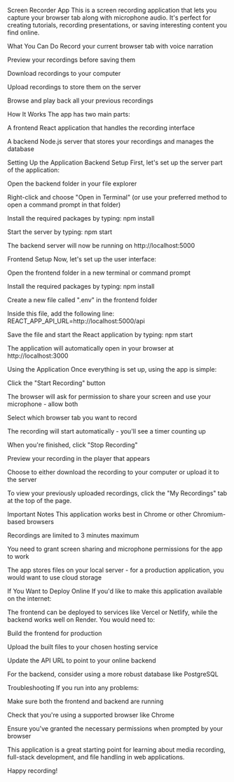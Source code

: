 Screen Recorder App
This is a screen recording application that lets you capture your browser tab along with microphone audio. It's perfect for creating tutorials, recording presentations, or saving interesting content you find online.

What You Can Do
Record your current browser tab with voice narration

Preview your recordings before saving them

Download recordings to your computer

Upload recordings to store them on the server

Browse and play back all your previous recordings

How It Works
The app has two main parts:

A frontend React application that handles the recording interface

A backend Node.js server that stores your recordings and manages the database

Setting Up the Application
Backend Setup
First, let's set up the server part of the application:

Open the backend folder in your file explorer

Right-click and choose "Open in Terminal" (or use your preferred method to open a command prompt in that folder)

Install the required packages by typing: npm install

Start the server by typing: npm start

The backend server will now be running on http://localhost:5000

Frontend Setup
Now, let's set up the user interface:

Open the frontend folder in a new terminal or command prompt

Install the required packages by typing: npm install

Create a new file called ".env" in the frontend folder

Inside this file, add the following line: REACT_APP_API_URL=http://localhost:5000/api

Save the file and start the React application by typing: npm start

The application will automatically open in your browser at http://localhost:3000

Using the Application
Once everything is set up, using the app is simple:

Click the "Start Recording" button

The browser will ask for permission to share your screen and use your microphone - allow both

Select which browser tab you want to record

The recording will start automatically - you'll see a timer counting up

When you're finished, click "Stop Recording"

Preview your recording in the player that appears

Choose to either download the recording to your computer or upload it to the server

To view your previously uploaded recordings, click the "My Recordings" tab at the top of the page.

Important Notes
This application works best in Chrome or other Chromium-based browsers

Recordings are limited to 3 minutes maximum

You need to grant screen sharing and microphone permissions for the app to work

The app stores files on your local server - for a production application, you would want to use cloud storage

If You Want to Deploy Online
If you'd like to make this application available on the internet:

The frontend can be deployed to services like Vercel or Netlify, while the backend works well on Render. You would need to:

Build the frontend for production

Upload the built files to your chosen hosting service

Update the API URL to point to your online backend

For the backend, consider using a more robust database like PostgreSQL

Troubleshooting
If you run into any problems:

Make sure both the frontend and backend are running

Check that you're using a supported browser like Chrome

Ensure you've granted the necessary permissions when prompted by your browser

This application is a great starting point for learning about media recording, full-stack development, and file handling in web applications.

Happy recording!